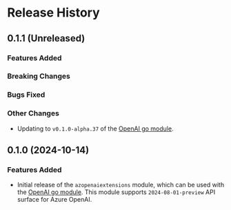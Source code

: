 # Release History

## 0.1.1 (Unreleased)

### Features Added

### Breaking Changes

### Bugs Fixed

### Other Changes

- Updating to `v0.1.0-alpha.37` of the [OpenAI go module](https://github.com/openai/openai-go).

## 0.1.0 (2024-10-14)

### Features Added

- Initial release of the `azopenaiextensions` module, which can be used with the [OpenAI go module](https://github.com/openai/openai-go). This module supports `2024-08-01-preview` API surface for Azure OpenAI.
